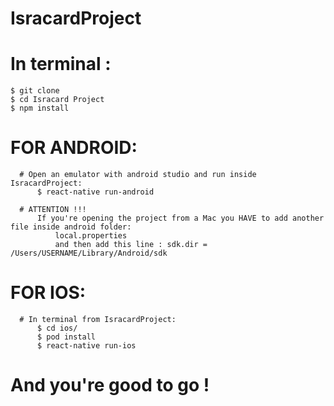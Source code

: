 # IsracardProject

  # In terminal :
    $ git clone 
    $ cd Isracard Project
    $ npm install

  # FOR ANDROID:
      # Open an emulator with android studio and run inside IsracardProject:
          $ react-native run-android

      # ATTENTION !!!
          If you're opening the project from a Mac you HAVE to add another file inside android folder:
              local.properties
              and then add this line : sdk.dir = /Users/USERNAME/Library/Android/sdk

  # FOR IOS:
      # In terminal from IsracardProject:
          $ cd ios/
          $ pod install
          $ react-native run-ios


  # And you're good to go !



